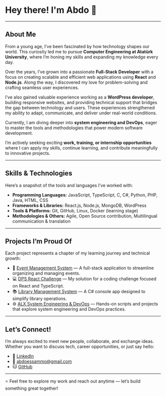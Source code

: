 # Hey there! I'm Abdo 👋

---

## About Me

From a young age, I’ve been fascinated by how technology shapes our world. This curiosity led me to pursue **Computer Engineering at Atatürk University**, where I’m honing my skills and expanding my knowledge every day.

Over the years, I’ve grown into a passionate **Full-Stack Developer** with a focus on creating scalable and efficient web applications using **React** and **Node.js**. Along the way, I discovered my love for problem-solving and crafting seamless user experiences.

I’ve also gained valuable experience working as a **WordPress developer**, building responsive websites, and providing technical support that bridges the gap between technology and users. These experiences strengthened my ability to adapt, communicate, and deliver under real-world conditions.

Currently, I am diving deeper into **system engineering and DevOps**, eager to master the tools and methodologies that power modern software development.

I’m actively seeking exciting **work, training, or internship opportunities** where I can apply my skills, continue learning, and contribute meaningfully to innovative projects.

---

## Skills & Technologies

Here’s a snapshot of the tools and languages I’ve worked with:

- **Programming Languages:** JavaScript, TypeScript, C, C#, Python, PHP, Java, HTML, CSS  
- **Frameworks & Libraries:** React.js, Node.js, MongoDB, WordPress  
- **Tools & Platforms:** Git, GitHub, Linux, Docker (learning stage)  
- **Methodologies & Others:** Agile, Open Source contribution, Multilingual communication & translation  

---

## Projects I’m Proud Of

Each project represents a chapter of my learning journey and technical growth:

- 🚀 [Event Management System](https://github.com/Abdoessam0/event-management-system) — A full-stack application to streamline organizing and managing events.  
- 💻 [DPS React Challenge](https://github.com/Abdoessam0/dps-react-challenge) — My solution for a coding challenge focused on React and TypeScript.  
- 📚 [Library Management System](https://github.com/Abdoessam0/Library-Management-System) — A C# console app designed to simplify library operations.  
- ⚙️ [ALX System Engineering & DevOps](https://github.com/Abdoessam0/alx-system_engineering-devops) — Hands-on scripts and projects that explore system engineering and DevOps practices.  

---

## Let’s Connect!

I’m always excited to meet new people, collaborate, and exchange ideas. Whether you want to discuss tech, career opportunities, or just say hello:

- 🔗 [LinkedIn](http://www.linkedin.com/in/abdo-mo)  
- 📧 abdoessammo@gmail.com  
- 🐱 [GitHub](https://github.com/Abdoessam0)  

---

⭐ Feel free to explore my work and reach out anytime — let’s build something great together!
